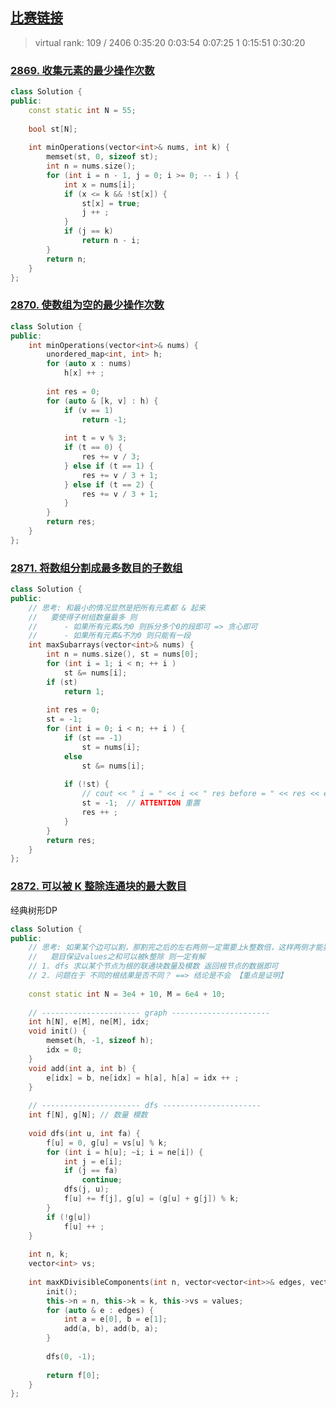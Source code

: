 ## [比赛链接](https://leetcode.cn/contest/biweekly-contest-114/)

>   virtual rank: 109 / 2406
>   0:35:20 0:03:54 0:07:25  1 0:15:51 0:30:20


### [2869. 收集元素的最少操作次数](https://leetcode.cn/problems/minimum-operations-to-collect-elements/)



```c++
class Solution {
public:
    const static int N = 55;
    
    bool st[N];
    
    int minOperations(vector<int>& nums, int k) {
        memset(st, 0, sizeof st);
        int n = nums.size();
        for (int i = n - 1, j = 0; i >= 0; -- i ) {
            int x = nums[i];
            if (x <= k && !st[x]) {
                st[x] = true;
                j ++ ;
            }
            if (j == k)
                return n - i;
        }
        return n;
    }
};
```


### [2870. 使数组为空的最少操作次数](https://leetcode.cn/problems/minimum-number-of-operations-to-make-array-empty/)



```c++
class Solution {
public:
    int minOperations(vector<int>& nums) {
        unordered_map<int, int> h;
        for (auto x : nums)
            h[x] ++ ;
        
        int res = 0;
        for (auto & [k, v] : h) {
            if (v == 1)
                return -1;
            
            int t = v % 3;
            if (t == 0) {
                res += v / 3;
            } else if (t == 1) {
                res += v / 3 + 1;
            } else if (t == 2) {
                res += v / 3 + 1;
            }
        }
        return res;
    }
};
```

### [2871. 将数组分割成最多数目的子数组](https://leetcode.cn/problems/split-array-into-maximum-number-of-subarrays/)



```c++
class Solution {
public:
    // 思考: 和最小的情况显然是把所有元素都 & 起来
    //   要使得子树组数量最多 则
    //      - 如果所有元素&为0 则拆分多个0的段即可 => 贪心即可
    //      - 如果所有元素&不为0 则只能有一段
    int maxSubarrays(vector<int>& nums) {
        int n = nums.size(), st = nums[0];
        for (int i = 1; i < n; ++ i )
            st &= nums[i];
        if (st)
            return 1;
        
        int res = 0;
        st = -1;
        for (int i = 0; i < n; ++ i ) {
            if (st == -1)
                st = nums[i];
            else
                st &= nums[i];
            
            if (!st) {
                // cout << " i = " << i << " res before = " << res << endl;
                st = -1;  // ATTENTION 重置
                res ++ ;
            }
        }
        return res;
    }
};
```

### [2872. 可以被 K 整除连通块的最大数目](https://leetcode.cn/problems/maximum-number-of-k-divisible-components/)

经典树形DP

```c++
class Solution {
public:
    // 思考: 如果某个边可以割，那割完之后的左右两侧一定需要上k整数倍，这样两侧才能独自一体或继续被割
    //   题目保证values之和可以被k整除 则一定有解
    // 1. dfs 求以某个节点为根的联通块数量及模数 返回根节点的数据即可
    // 2. 问题在于 不同的根结果是否不同？ ==> 结论是不会 【重点是证明】
    
    const static int N = 3e4 + 10, M = 6e4 + 10;
    
    // ---------------------- graph ----------------------
    int h[N], e[M], ne[M], idx;
    void init() {
        memset(h, -1, sizeof h);
        idx = 0;
    }
    void add(int a, int b) {
        e[idx] = b, ne[idx] = h[a], h[a] = idx ++ ;
    }
    
    // ---------------------- dfs ----------------------
    int f[N], g[N]; // 数量 模数
    
    void dfs(int u, int fa) {
        f[u] = 0, g[u] = vs[u] % k;
        for (int i = h[u]; ~i; i = ne[i]) {
            int j = e[i];
            if (j == fa)
                continue;
            dfs(j, u);
            f[u] += f[j], g[u] = (g[u] + g[j]) % k;
        }
        if (!g[u])
            f[u] ++ ;
    }
    
    int n, k;
    vector<int> vs;
    
    int maxKDivisibleComponents(int n, vector<vector<int>>& edges, vector<int>& values, int k) {
        init();
        this->n = n, this->k = k, this->vs = values;
        for (auto & e : edges) {
            int a = e[0], b = e[1];
            add(a, b), add(b, a);
        }
        
        dfs(0, -1);
        
        return f[0];
    }
};
```
